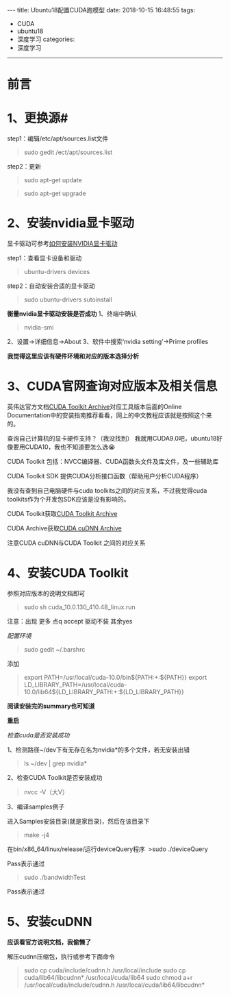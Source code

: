 ﻿﻿---
title: Ubuntu18配置CUDA跑模型
date: 2018-10-15 16:48:55
tags:
- CUDA
- ubuntu18
- 深度学习
categories:
- 深度学习
---

# 前言



# 1、更换源#
step1：编辑/etc/apt/sources.list文件
>sudo gedit /ect/apt/sources.list

step2：更新
>sudo apt-get update

>sudo apt-get upgrade


# 2、安装nvidia显卡驱动
显卡驱动可参考[如何安装NVIDIA显卡驱动](https://linuxconfig.org/how-to-inatall-the-nvidia-drivers-on-ubuntu-18-04-bionic-beaver-linux#h8-manual-install-using-the-official-nvidia-com-driver)

step1：查看显卡设备和驱动
>ubuntu-drivers devices

step2：自动安装合适的显卡驱动
>sudo ubuntu-drivers sutoinstall

**衡量nvidia显卡驱动安装是否成功**
1、终端中确认
>nvidia-smi

2、设置->详细信息->About
3、软件中搜索‘nvidia setting’->Prime profiles

**我觉得这里应该有硬件环境和对应的版本选择分析**

# 3、CUDA官网查询对应版本及相关信息
英伟达官方文档[CUDA Toolkit Archive](https://developer.nvidia.com/cuda-toolkit-archive)对应工具版本后面的Online Documentation中的安装指南推荐看看，网上的中文教程应该就是按照这个来的。

查询自己计算机的显卡硬件支持？（我没找到）
我就用CUDA9.0吧，ubuntu18好像要用CUDA10，我也不知道要怎么选😭

CUDA Toolkit 包括：NVCC编译器、CUDA函数头文件及库文件，及一些辅助库

CUDA Toolkit SDK 提供CUDA分析接口函数（帮助用户分析CUDA程序）

我没有查到自己电脑硬件与cuda toolkits之间的对应关系，不过我觉得cuda toolkits作为个开发包SDK应该是没有影响的。

CUDA Toolkit获取[CUDA Toolkit Archive](https://developer.nvidia.com/cuda-toolkit-archive)

CUDA Archive获取[CUDA cuDNN Archive](https://developer.nvidia.com/rdp/cudnn-archive)

注意CUDA cuDNN与CUDA Toolkit 之间的对应关系

# 4、安装CUDA Toolkit
参照对应版本的说明文档即可
>sudo sh cuda_10.0.130_410.48_linux.run

注意：出现 更多  点q  accept  驱动不装 其余yes

  *配置环境*
>sudo gedit ~/.barshrc

添加

>export PATH=/usr/local/cuda-10.0/bin${PATH:+:${PATH}}
>export LD_LIBRARY_PATH=/usr/local/cuda-10.0/lib64${LD_LIBRARY_PATH:+:${LD_LIBRARY_PATH}}

**阅读安装完的summary也可知道**

**重启**

  *检查cuda是否安装成功*

1、检测路径~/dev下有无存在名为nvidia*的多个文件，若无安装出错
>ls ~/dev | grep nvidia*

2、检查CUDA Toolkit是否安装成功
>nvcc -V（大V）

3、编译samples例子

进入Samples安装目录(就是家目录)，然后在该目录下
>make -j4

在bin/x86_64/linux/release/运行deviceQuery程序
 >sudo ./deviceQuery

Pass表示通过
>sudo ./bandwidthTest

Pass表示通过


# 5、安装cuDNN

**应该看官方说明文档，我偷懒了**

解压cudnn压缩包，执行或参考下面命令
>sudo cp cuda/include/cudnn.h  /usr/local/include
>sudo cp cuda/lib64/libcudnn* /usr/local/cuda/lib64
>sudo chmod a+r /usr/local/cuda/include/cudnn.h /usr/local/cuda/lib64/libcudnn*
















